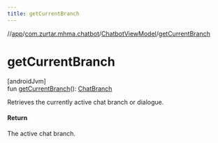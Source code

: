 ```yaml
---
title: getCurrentBranch
---
```

//[app](../../../index.html)/[com.zurtar.mhma.chatbot](../index.html)/[ChatbotViewModel](index.html)/[getCurrentBranch](get-current-branch.html)



# getCurrentBranch



[androidJvm]\
fun [getCurrentBranch](get-current-branch.html)(): [ChatBranch](../-chat-branch/index.html)



Retrieves the currently active chat branch or dialogue.



#### Return



The active chat branch.



